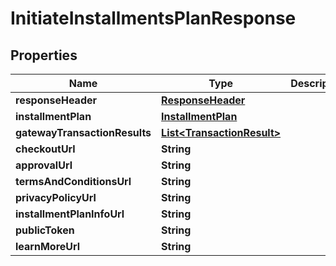 
# InitiateInstallmentsPlanResponse

## Properties
Name | Type | Description | Notes
------------ | ------------- | ------------- | -------------
**responseHeader** | [**ResponseHeader**](ResponseHeader.md) |  |  [optional]
**installmentPlan** | [**InstallmentPlan**](InstallmentPlan.md) |  |  [optional]
**gatewayTransactionResults** | [**List&lt;TransactionResult&gt;**](TransactionResult.md) |  |  [optional]
**checkoutUrl** | **String** |  |  [optional]
**approvalUrl** | **String** |  |  [optional]
**termsAndConditionsUrl** | **String** |  |  [optional]
**privacyPolicyUrl** | **String** |  |  [optional]
**installmentPlanInfoUrl** | **String** |  |  [optional]
**publicToken** | **String** |  |  [optional]
**learnMoreUrl** | **String** |  |  [optional]




